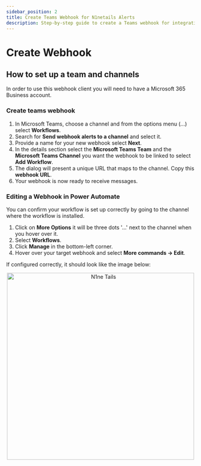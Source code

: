 ```yaml
---
sidebar_position: 2
title: Create Teams Webhook for N1netails Alerts
description: Step-by-step guide to create a Teams webhook for integrating with N1netails, enabling real-time alert notifications in your Teams channel.
---
```


# Create Webhook

## How to set up a team and channels
In order to use this webhook client you will need to have a Microsoft 365 Business account.

### Create teams webhook

1. In Microsoft Teams, choose a channel and from the options menu (...) select **Workflows**.
2. Search for **Send webhook alerts to a channel** and select it.
3. Provide a name for your new webhook select **Next**.
4. In the details section select the **Microsoft Teams Team** and the **Microsoft Teams Channel** you want the webhook to be linked to select **Add Workflow**.
4. The dialog will present a unique URL that maps to the channel. Copy this **webhook URL**.
5. Your webhook is now ready to receive messages.

### Editing a Webhook in Power Automate
You can confirm your workflow is set up correctly by going to the channel where the workflow is installed.

1. Click on **More Options** it will be three dots '...' next to the channel when you hover over it.
2. Select **Workflows**.
3. Click **Manage** in the bottom-left corner.
4. Hover over your target webhook and select **More commands → Edit**.

If configured correctly, it should look like the image below:

<div align="center">
  <img src="https://raw.github.com/n1netails/n1netails-teams-webhook-client/refs/heads/main/edit-webhook-workflow-setup.png" alt="N1ne Tails" width="500"/>
</div>